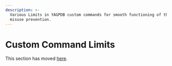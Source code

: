 ```yaml
---
description: >-
  Various Limits in YAGPDB custom commands for smooth functioning of the bot and
  misuse prevention.
---
```


# Custom Command Limits

This section has moved [here](https://docs.yagpdb.xyz/reference/custom-commands-limits).
